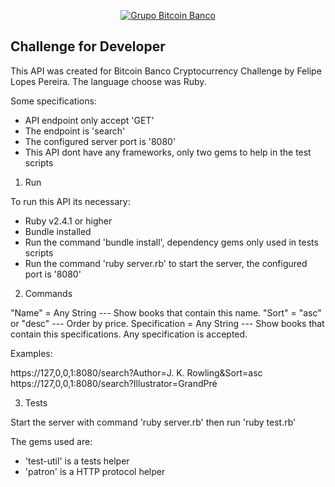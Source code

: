 <p align="center">
  <a href="https://www.btc-banco.com">
      <img src="https://s3.amazonaws.com/assinaturas-de-emails/btc.png" alt="Grupo Bitcoin Banco"/>
  </a>
</p>

## Challenge for Developer

This API was created for Bitcoin Banco Cryptocurrency Challenge by Felipe Lopes Pereira. The language choose was Ruby.

Some specifications:

- API endpoint only accept 'GET'
- The endpoint is 'search'
- The configured server port is '8080'
- This API dont have any frameworks, only two gems to help in the test scripts

1. Run

To run this API its necessary:

- Ruby v2.4.1 or higher
- Bundle installed
- Run the command 'bundle install', dependency gems only used in tests scripts
- Run the command 'ruby server.rb' to start the server, the configured port is '8080'

2. Commands

"Name" = Any String --- Show books that contain this name.
"Sort" = "asc" or "desc" --- Order by price.
Specification = Any String --- Show books that contain this specifications. Any specification is accepted.

Examples:

https://127,0,0,1:8080/search?Author=J. K. Rowling&Sort=asc
https://127,0,0,1:8080/search?Illustrator=GrandPré

3. Tests

Start the server with command 'ruby server.rb' then run 'ruby test.rb'

The gems used are:

- 'test-util' is a tests helper
- 'patron' is a HTTP protocol helper
